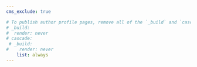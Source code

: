 ```yaml
---
cms_exclude: true

# To publish author profile pages, remove all of the `_build` and `cascade` settings below.
# _build:
#  render: never
# cascade:
 # _build:
#    render: never
    list: always
---
```

